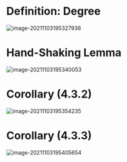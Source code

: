 # Definition: Degree

![image-20211103195327936](D:\dev\AllNote\.mdnote\assets\image-20211103195327936.png)

# Hand-Shaking Lemma

![image-20211103195340053](D:\dev\AllNote\.mdnote\assets\image-20211103195340053.png)

# Corollary (4.3.2)

![image-20211103195354235](D:\dev\AllNote\.mdnote\assets\image-20211103195354235.png)

# Corollary (4.3.3)

![image-20211103195405654](D:\dev\AllNote\.mdnote\assets\image-20211103195405654.png)

